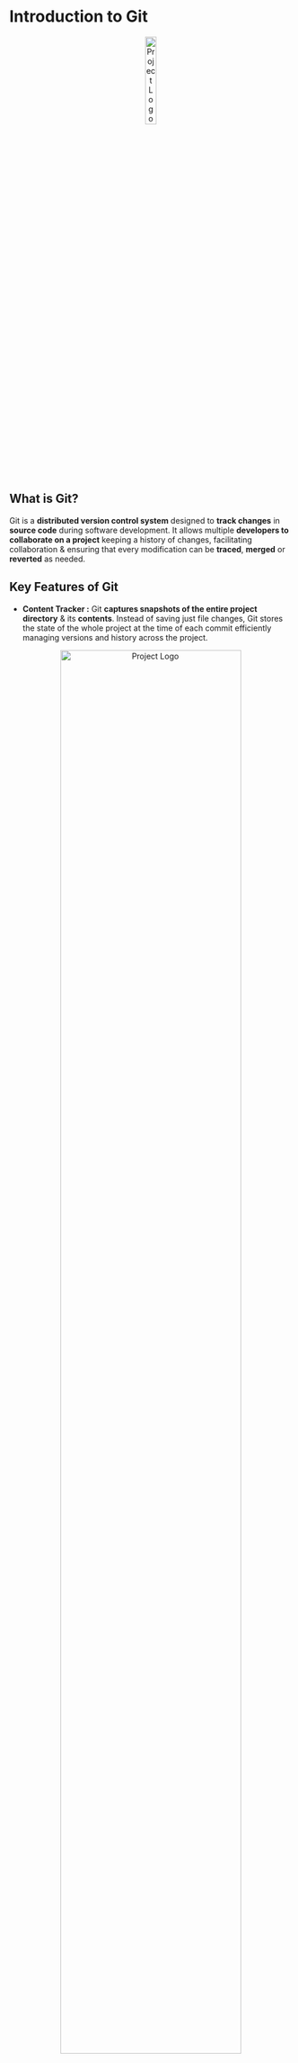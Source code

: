 # Introduction to Git
<div align="center">
    <img src="Diagrams/Git-Logo.png" alt="Project Logo" width=20%>
</div>

## What is Git?
Git is a **distributed version control system** designed to **track changes** in **source code** during software development. It allows multiple **developers to collaborate on a project** keeping a history of changes, facilitating collaboration & ensuring that every modification can be **traced**, **merged** or **reverted** as needed.

## Key Features of Git
- **Content Tracker :** Git **captures snapshots of the entire project directory** & its **contents**. Instead of saving just file changes, Git stores the state of the whole project at the time of each commit efficiently managing versions and history across the project.
<div align="center">
    <img src="Diagrams/Content-Tracker.png" alt="Project Logo" width=80%>
</div>

- **Distributed :** Every developer has a complete **copy of the entire repository** including its history on their own machine.
<div align="center">
    <img src="Diagrams/Distributed.png" alt="Project Logo" width=50%>
</div>

- **Version Control :**  Git tracks changes to files over time allowing us to **go back in time to view**, **manage** & **review the history** of a project. This makes it easy to **restore previous versions** & keep a detailed log of modifications.
<div align="center">
    <img src="Diagrams/Version-Control.png" alt="Project Logo" width=70%>
</div>

- **Branching and Merging :** Git allows developers to work on different features or fixes in parallel through **branches** which can later be merged into the main codebase.
<div align="center">
    <img src="Diagrams/Branching-Merging.png" alt="Project Logo" width=70%>
</div>

## Git Repository Types
Git supports two main types of repositories.
1. **Local Repository**
2. **Remote Repository**
<div align="center">
    <img src="Diagrams/Repository-Types.png" alt="Project Logo" width=70%>
</div>

### 1. Local Repository 
This is a repository stored on our **local machine** where **we can work independently**. Each developer has a complete copy of the project including the **entire version history**. Changes are made **locally** & **can be committed to the local repository** without needing to connect to any **remote server**. In a Local Repository, Git manages changes through **three main areas** :
1. **Working Area**
This is the directory **where we actively make changes to files**. Any **edits**, **additions** or **deletions** happen here but they are **not yet tracked** by **Git** until **we stage them**.
2. **Staging Area (also known as the Index)**
The staging area is a **holding space** between the **working area & the repository**. When we decide to track certain changes **we add them to the staging area** with **`git add`**. It holds a snapshot of what will be included in the next commit.
3. **Commit**
Once changes are staged, we can create a commit using **`git commit`** which **saves the staged changes** to the local repository. Each commit is a snapshot of the project's state at that point in time allowing us to go back in time if needed.

These three areas form the basic workflow in Git ensuring changes are carefully managed before being permanently recorded in the repository.
### 2. Remote Repository
A **remote repository is hosted on a server** & is typically used to **share code among team members** or **backup the project**. Multiple developers can collaborate by pushing their changes to and pulling updates from the remote repository. Popular **remote hosting services** include **GitHub**, **GitLab** & **Bitbucket**.

## Git Add
### What is git add?
**Git add** is a command **used to stage changes in Git** preparing them to be included in the **next commit**. It doesn’t actually commit the changes it simply **moves modified or new files from the working area to the staging area** (also known as the "index"). This step is crucial in Git’s workflow because only staged changes can be committed.
### Key Concepts of git add
1. Staging Changes
2. Staging
3. Tracking New Files
4. Removing Changes from Staging
## Git Commit
### What is Commit?
**Git commit** represents a **snapshot of the project at a specific point in time**. It stores changes made to the files in a repository and forms the backbone of Git's version control.

A commit includes:
- **Author information (name and email)**
- **Commit message (a brief description of the changes)**
- **Changes (diff) (what was added, modified or deleted)**
### Commit Message Guidelines
- **Be clear :** The message should describe the changes and why they were made.
- **Use imperative mood :** Commit messages should describe what the commit does when applied, such as:
    - **`"Fix typo in README"`**
    - **`"Add new authentication method"`**
#### Here are more concise descriptions for different types of Git commits:
- **Added Image :** Included a new image or diagram.
- **Fixed Typo :** Corrected a spelling mistake.
- **Fixed Syntax :** Corrected errors in code or formatting.
- **Added Bold Text :** Highlighted important keywords.
- **Fixed Heading :** Edited or restructured a heading.
- **Updated Image :** Replaced an outdated diagram with a new one.
- **Refined Content :** Improved the clarity or readability of text.
- **Fixed Comments :** Improved explanations in code comments.
## Understanding the Areas in Git
### Working Area
#### Definition
The working area is the local directory where you create and modify files for your project. This area contains all the files and folders that you are currently working on.
#### Characteristics
- **Untracked Changes :** Any new files or changes made to existing files are considered untracked by Git until you explicitly stage them.
- **Local Modifications :** You can freely edit files in this area without affecting the repository history. This is where you do all your development work.
- **Visibility :** Files in the working area can be seen and modified using any text editor or Integrated Development Environment (IDE).

### Staging Area
#### Definition 
The staging area (also known as the index) is an intermediate space where changes are prepared before being committed to the repository. It acts as a buffer between the working area and the committed state.
#### Characteristics
- **Marked for Inclusion :** When you add files to the staging area using the git add command, you mark them for inclusion in the next commit. This allows you to select which changes you want to commit.
- **Snapshot of Changes :** The staging area holds a snapshot of the changes you have staged. This snapshot will be saved in the next commit allowing you to control what gets committed.
- **Selective Committing :** You can stage individual files or specific changes within files, giving you fine-grained control over your commit history.

### Committed Files
#### Definition
Committed files are those that have been saved to the Git repository. A commit is a snapshot of the project at a specific point in time.
#### Characteristics
- **Tracked Changes :** Once files are committed git tracks their changes allowing you to revisit the commit history at any time.
- **Commit History :** Each commit is associated with a unique identifier (hash) and contains metadata, including the author, date & commit message. This history allows you to understand the evolution of your project.
- **Revisions :** Committed files can be reverted, modified or compared with other commits using various Git commands. This feature is crucial for collaboration & maintaining the integrity of the project over time.
<div align="center">
    <img src="Diagrams/Areas-in-Git.png" alt="Project Logo" width=80%>
</div>

## Git Branches
Git **branches** are an essential feature of version control that **allow us to work on different versions of a project simultaneously**. Branches enable **isolated development** meaning we can work on **new features**, **bug fixes** or **experiments** without **affecting the main codebase**. Here’s how Git branches work:
### 1. Main Branch (Master/Main)
- The main branch is typically where the stable version of the code resides. It’s the default branch when a repository is initialized & it’s often called main (formerly master).
- It holds production-ready code & all features or changes eventually get merged back into this branch.
### 2. Feature Branches
- A feature branch is a separate branch created from the main branch where we can develop new features or make changes.
- This branch keeps changes isolated until they are complete and ready to be merged into the main codebase.
### 3. Branch Creation
We can create a branch at any point. A branch is simply a pointer to a specific commit in the project’s history. Once a branch is created any commits made on that branch will not affect other branches.
### 4. Switching Branches
- Switching between branches allows us to move back and forth between different lines of development. This makes it easy to pause work on one feature and work on another or go back to a previous version of the project.
### 5. Merging Branches
- When a branch is ready to be integrated with the main code we merge it back into the main branch. This can be a fast-forward merge or a more complex three-way merge if the two branches have diverged.
### 6. Conflicts
- If changes from different branches overlap Git may encounter conflicts during a merge. Conflicts need to be manually resolved before the merge can complete.
### 7. Branch Management Best Practices
- **Use Meaningful Names :** Name branches based on the feature or task, making it easy to understand the purpose of each branch.
- **Merge frequently :** To avoid large, complicated merges, it’s a good idea to merge branches back into the main branch regularly.
- **Delete branches :** After a branch has been merged, it’s often deleted to keep the repository clean.

## Branch Merging Deep Dive
Let's dive into branch merging and management in a team environment.
### 1. Merging Branches
Merging in Git combines the changes from one branch into another, often to incorporate new features or fixes into the **`main branch`**. There are two common types of merges:
- **Fast-Forward Merge :** Happens when there’s no new work on the **`main branch`** since the **`feature branch`** was created. The **`main branch`** pointer just moves to the latest commit of the **`feature branch`**.
- **Three-Way Merge :** Happens when both the main and feature branches have new commits. Git creates a new commit to combine changes from both branches.
### 2. How to Merge
1. **Switch to the Main Branch** (where the changes need to go).
2. **Merge the Feature Branch into the Main Branch**.
3. **Resolve Conflicts if any occur** (e.g., both branches changed the same line of code).
### 3. Merge Conflicts
1. When two branches change the same part of a file, Git cannot automatically merge and shows a conflict.
2. We edit the file to choose which changes to keep.
3. After resolving, commit the merge to finalize it.
### 4. Working in Teams
- **Use Feature Branches :** Each developer works on their own branch for a task or feature. Once done they merge their branch into the **`main branch`**.
- **Merge Frequently :** To avoid conflicts keep merging changes from the main branch into your **`feature branch`** regularly.
- **Pull Requests (PRs) :** Before merging into the **`main branch`** the team can review the changes in a pull request to ensure everything looks good.
### 5. Best Practices
- **Keep Branches Short :** Don't work on a **`feature branch`** for too long before merging it. Smaller, more frequent merges are easier to manage.
- **Review code before Merging :** Use pull requests to get feedback from the team before adding changes to the main branch.
- **Handle Conflicts Early :** Resolve conflicts as soon as they come up so they don’t pile up.
